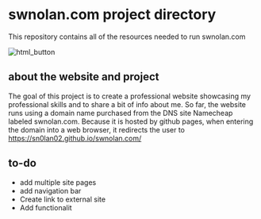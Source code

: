 # swnolan.com project directory
This repository contains all of the resources needed to run swnolan.com

![html_button](https://img.shields.io/static/v1?logo=#E34F26&labelColor=orange&logoColor=orange)

## about the website and project
The goal of this project is to create a professional website showcasing my professional skills and to share a bit of info about me. So far, the website runs using a domain name purchased from the DNS site Namecheap labeled swnolan.com. Because it is hosted by github pages, when entering the domain into a web browser, it redirects the user to https://sn0lan02.github.io/swnolan.com/

## to-do
- add multiple site pages
- add navigation bar
- Create link to external site
- Add functionalit
